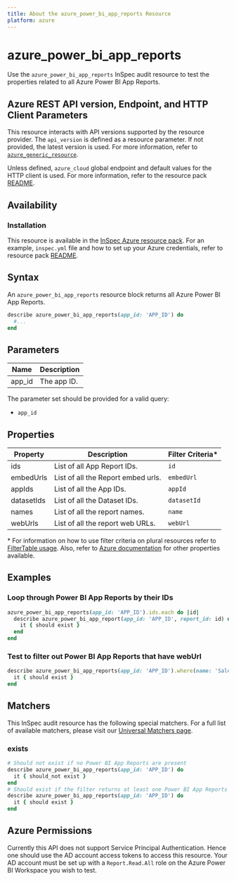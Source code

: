 ```yaml
---
title: About the azure_power_bi_app_reports Resource
platform: azure
---
```


# azure_power_bi_app_reports

Use the `azure_power_bi_app_reports` InSpec audit resource to test the properties related to all Azure Power BI App Reports.

## Azure REST API version, Endpoint, and HTTP Client Parameters

This resource interacts with API versions supported by the resource provider. The `api_version` is defined as a resource parameter.
If not provided, the latest version is used. For more information, refer to [`azure_generic_resource`](azure_generic_resource.md).

Unless defined, `azure_cloud` global endpoint and default values for the HTTP client is used. For more information, refer to the resource pack [README](../../README.md).

## Availability

### Installation

This resource is available in the [InSpec Azure resource pack](https://github.com/inspec/inspec-azure). For an example, `inspec.yml` file and how to set up your Azure credentials, refer to resource pack [README](../../README.md#Service-Principal).

## Syntax

An `azure_power_bi_app_reports` resource block returns all Azure Power BI App Reports.

```ruby
describe azure_power_bi_app_reports(app_id: 'APP_ID') do
  #...
end
```

## Parameters

| Name           | Description                                                                      |
|----------------|----------------------------------------------------------------------------------|
| app_id         | The app ID.                                                                      |

The parameter set should be provided for a valid query:

- `app_id`

## Properties

|Property                        | Description                                                            | Filter Criteria<superscript>*</superscript> |
|--------------------------------|------------------------------------------------------------------------|------------------|
| ids                            | List of all App Report IDs.                                            | `id`             |
| embedUrls                      | List of all the Report embed urls.                                     | `embedUrl`       |
| appIds                         | List of all the App IDs.                                               | `appId`        |
| datasetIds                     | List of all the Dataset IDs.                                           | `datasetId`        |
| names                          | List of all the report names.                                          | `name`       |
| webUrls                        | List of all the report web URLs.                                       | `webUrl`      |

<superscript>*</superscript> For information on how to use filter criteria on plural resources refer to [FilterTable usage](https://github.com/inspec/inspec/blob/master/dev-docs/filtertable-usage.md).
Also, refer to [Azure documentation](https://docs.microsoft.com/en-us/rest/api/power-bi/apps/get-reports) for other properties available.

## Examples

### Loop through Power BI App Reports by their IDs

```ruby
azure_power_bi_app_reports(app_id: 'APP_ID').ids.each do |id|
  describe azure_power_bi_app_report(app_id: 'APP_ID', report_id: id) do
    it { should exist }
  end
end
```

### Test to filter out Power BI App Reports that have webUrl

```ruby
describe azure_power_bi_app_reports(app_id: 'APP_ID').where(name: 'SalesMarketing') do
  it { should exist }
end
```

## Matchers

This InSpec audit resource has the following special matchers. For a full list of available matchers, please visit our [Universal Matchers page](https://www.inspec.io/docs/reference/matchers/).

### exists

```ruby
# Should not exist if no Power BI App Reports are present
describe azure_power_bi_app_reports(app_id: 'APP_ID') do
  it { should_not exist }
end
# Should exist if the filter returns at least one Power BI App Reports
describe azure_power_bi_app_reports(app_id: 'APP_ID') do
  it { should exist }
end
```

## Azure Permissions

Currently this API does not support Service Principal Authentication. Hence one should use the AD account access tokens to access this resource.
Your AD account must be set up with a `Report.Read.All` role on the Azure Power BI Workspace you wish to test.
